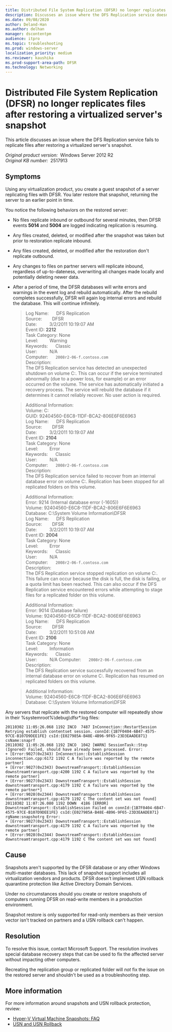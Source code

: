 ```yaml
---
title: Distributed File System Replication (DFSR) no longer replicates files after restoring a virtualized server's snapshot
description: Discusses an issue where the DFS Replication service doesn't replicate files after restoring a virtualized server's snapshot.
ms.date: 09/08/2020
author: Deland-Han
ms.author: delhan
manager: dscontentpm
audience: itpro
ms.topic: troubleshooting
ms.prod: windows-server
localization_priority: medium
ms.reviewer: kaushika
ms.prod-support-area-path: DFSR
ms.technology: Networking
---
```

# Distributed File System Replication (DFSR) no longer replicates files after restoring a virtualized server's snapshot

This article discusses an issue where the DFS Replication service fails to replicate files after restoring a virtualized server's snapshot.

_Original product version:_ &nbsp;Windows Server 2012 R2  
_Original KB number:_ &nbsp;2517913

## Symptoms

Using any virtualization product, you create a guest snapshot of a server replicating files with DFSR. You later restore that snapshot, returning the server to an earlier point in time.

You notice the following behaviors on the restored server:

- No files replicate inbound or outbound for several minutes, then DFSR events **5014** and **5004** are logged indicating replication is resuming.
- Any files created, deleted, or modified after the snapshot was taken but prior to restoration replicate inbound.
- Any files created, deleted, or modified after the restoration don't replicate outbound.
- Any changes to files on partner servers will replicate inbound, regardless of up-to-dateness, overwriting all changes made locally and potentially deleting newer data.
- After a period of time, the DFSR databases will write errors and warnings in the event log and rebuild automatically. After the rebuild completes successfully, DFSR will again log internal errors and rebuild the database. This will continue infinitely.

    > Log Name:      DFS Replication  
    Source:        DFSR  
    Date:          3/2/2011 10:19:07 AM  
    Event ID: **2212**  
    Task Category: None  
    Level:         Warning  
    Keywords:      Classic  
    User:          N/A  
    Computer:      `2008r2-06-f.contoso.com`  
    Description:  
    The DFS Replication service has detected an unexpected shutdown on volume C:. This can occur if the service terminated abnormally (due to a power loss, for example) or an error occurred on the volume. The service has automatically initiated a recovery process. The service will rebuild the database if it determines it cannot reliably recover. No user action is required.

    > Additional Information:  
    Volume: C:  
    GUID: 92404560-E6C8-11DF-BCA2-806E6F6E6963  
    Log Name:      DFS Replication  
    Source:        DFSR  
    Date:          3/2/2011 10:19:07 AM  
    Event ID: **2104**  
    Task Category: None  
    Level:         Error  
    Keywords:      Classic  
    User:          N/A  
    Computer:      `2008r2-06-f.contoso.com`  
    Description:  
    The DFS Replication service failed to recover from an internal database error on volume C:. Replication has been stopped for all replicated folders on this volume.

    > Additional Information:  
    Error: 9214 (Internal database error (-1605))  
    Volume: 92404560-E6C8-11DF-BCA2-806E6F6E6963  
    Database: C:\System Volume Information\DFSR  
    Log Name:      DFS Replication  
    Source:        DFSR  
    Date:          3/2/2011 10:19:07 AM  
    Event ID: **2004**  
    Task Category: None  
    Level:         Error  
    Keywords:      Classic  
    User:          N/A  
    Computer:      `2008r2-06-f.contoso.com`  
    Description:  
    The DFS Replication service stopped replication on volume C:. This failure can occur because the disk is full, the disk is failing, or a quota limit has been reached. This can also occur if the DFS Replication service encountered errors while attempting to stage files for a replicated folder on this volume.

    > Additional Information:  
    Error: 9014 (Database failure)  
    Volume: 92404560-E6C8-11DF-BCA2-806E6F6E6963  
    Log Name:      DFS Replication  
    Source:        DFSR  
    Date:          3/2/2011 10:51:08 AM  
    Event ID: **2106**  
    Task Category: None  
    Level:         Information  
    Keywords:      Classic  
    User:          N/A
    Computer:      `2008r2-06-f.contoso.com`  
    Description:  
    The DFS Replication service successfully recovered from an internal database error on volume C:. Replication has resumed on replicated folders on this volume.

    > Additional Information:  
    Volume: 92404560-E6C8-11DF-BCA2-806E6F6E6963  
    Database: C:\System Volume Information\DFSR  

Any servers that replicate with the restored computer will repeatedly show in their %systemroot%\debug\dfsr*.log files:

```console
20110302 11:05:26.068 1192 INCO  7487 InConnection::RestartSession Retrying establish contentset session. connId:{1B7F0404-6B47-4575-97CE-B107D9DEE1FE} csId:{E027985A-B48E-4B96-9F65-23D3EAADE871} csName:snaprf
20110302 11:05:26.068 1192 INCO  1042 [WARN] SessionTask::Step (Ignored) Failed, should have already been processed. Error:
+ [Error:9027(0x2343) InConnection::EstablishSession inconnection.cpp:6172 1192 C A failure was reported by the remote partner]
+ [Error:9027(0x2343) DownstreamTransport::EstablishSession downstreamtransport.cpp:4200 1192 C A failure was reported by the remote partner]
+ [Error:9027(0x2343) DownstreamTransport::EstablishSession downstreamtransport.cpp:4179 1192 C A failure was reported by the remote partner*]
+ [Error:9028(0x2344) DownstreamTransport::EstablishSession downstreamtransport.cpp:4179 1192 C The content set was not found]
20110302 11:07:26.080 1192 DOWN  4186 [ERROR] DownstreamTransport::EstablishSession Failed on connId:{1B7F0404-6B47-4575-97CE-B107D9DEE1FE} csId:{E027985A-B48E-4B96-9F65-23D3EAADE871} rgName:snapshotrg Error:
+ [Error:9027(0x2343) DownstreamTransport::EstablishSession downstreamtransport.cpp:4179 1192 C A failure was reported by the remote partner]
+ [Error:9028(0x2344) DownstreamTransport::EstablishSession downstreamtransport.cpp:4179 1192 C The content set was not found]
```

## Cause

Snapshots aren't supported by the DFSR database or any other Windows multi-master databases. This lack of snapshot support includes all virtualization vendors and products. DFSR doesn't implement USN rollback quarantine protection like Active Directory Domain Services.

Under no circumstances should you create or restore snapshots of computers running DFSR on read-write members in a production environment.

Snapshot restore is only supported for read-only members as their version vector isn't tracked on partners and a USN rollback can't happen.

## Resolution

To resolve this issue, contact Microsoft Support. The resolution involves special database recovery steps that can be used to fix the affected server without impacting other computers.

Recreating the replication group or replicated folder will *not* fix the issue on the restored server and shouldn't be used as a troubleshooting step.

## More information

For more information around snapshots and USN rollback protection, review:

- [Hyper-V Virtual Machine Snapshots: FAQ](https://technet.microsoft.com/library/dd560637%28WS.10%29.aspx)
- [USN and USN Rollback](https://technet.microsoft.com/library/dd348479%28WS.10%29.aspx)
